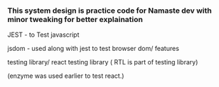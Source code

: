 ### This system design is practice code for Namaste dev with minor tweaking for better explaination


JEST  - to Test javascript

jsdom - used along with jest to test browser dom/ features

testing library/ react testing library ( RTL is part of testing library)

(enzyme was used earlier to test react.)